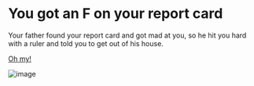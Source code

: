 # You got an F on your report card
Your father found your report card and got mad at you, so he hit you hard with a ruler and told you to get out of his house.

[Oh my!](../life-from-both-options/father-disowns.md)

![image](https://chstalon.com/wp-content/uploads/2017/10/Report-Card-Fail-900x742.jpg)
